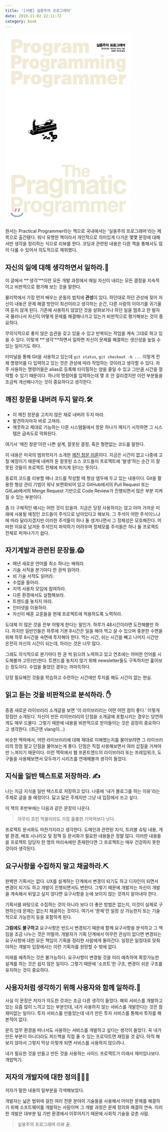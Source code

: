 ```yaml
---
title: '[서평] 실용주의 프로그래머'
date: 2019-11-02 22:11:72
category: book
---
```


![practical_programmer](./images/practical_programmer.jpg)

원서는 Practical Programmer라는 책으로 국내에서는 '실용주의 프로그래머'라는 제목으로 출간됐다. 워낙 유명한 책이라서 개인적으로 의미있게 다가온 몇몇 문장에 대해서만 생각을 정리하는 식으로 리뷰를 한다. 코딩과 관련된 내용은 다른 책을 통해서도 많이 다룰 수 있어서 의도적으로 제외했다.

## 자신의 일에 대해 생각하면서 일하라.🤔

이 글에서 **'생각'**이란 모든 개발 과정에서 매일 자신이 내리는 모든 결정을 지속적이고 비판적으로 평가해 보는 것을 말한다.

물리학에서 가장 먼저 배우는 운동의 법칙에 **관성**이 있다. 하던대로 하던 관성에 젖어 자신이 내놓은 문제 해결 방안이 최선이라고 생각하는 순간, 다른 사람의 이야기를 귀기울여 듣지 않게 된다. 기존에 사용하지 않았던 것을 살펴보거나 하던 일을 멈추고 한 발자국 물러나서 자신이 어떻게 문제를 해결해나가고 있는가 비판적으로 평가해보는 것이 중요하다.

무의식적으로 좋지 않은 습관을 갖고 있을 수 있고 반복되는 작업을 계속 그대로 하고 있을 수 있다. 이렇게 **'생각'**하면서 일하면 자신이 문제를 해결하는 생산성을 높일 수 있는 일이기도 하다.

터미널을 통해 Git을 사용하고 있는데 `git status`, `git checkout -b ...` 이렇게 전체 명령어를 다 입력하고 있는 것은 관성에 따라 작업하는 것이라고 생각할 수 있다. 자주 사용하는 명령어들은 alias로 등록해 타이핑하는 양을 줄일 수 있고 그만큼 시간을 절약할 수 있기 때문이다. 하나의 명령어를 입력하는데 몇 초 안 걸리겠지만 이런 부분들을 조금씩 개선해나가는 것이 중요하다고 생각한다.

## 깨진 창문을 내버려 두지 말라.🛠

- 이 깨진 창문을 고치지 않은 채로 내버려 두지 마라.
- 발견하자마자 바로 고쳐라.
- 깨끗하고 제대로 기능하는 다른 시스템들에서 창문 하나가 깨지기 시작하면 그 시스템은 급속도로 악화된다.

여기서 ‘깨진 창문’이란 나쁜 설계, 잘못된 결정, 혹은 형편없는 코드를 말한다.

이 내용은 미국의 범죄학자가 소개한 [깨진 창문 이론](https://ko.wikipedia.org/wiki/깨진_유리창_이론)이다. 지금은 시간이 없고 나중에 고칠 예정이기 때문에 내버려 둔 잘못된 소스 코드들이 프로젝트에 '발생'하는 순간 이 잘못된 것들이 프로젝트 전체에 퍼지게 된다는 뜻이다.

동료의 코드를 리뷰할 때나 코드를 작성할 때 항상 염두에 두고 있는 내용이다. Git을 활용한 형상 관리 기법이 워낙 보편화되어 있고 GitHub에서의 Pull Request 또는 GitLab에서의 Merge Request 기반으로 Code Review가 진행되면서 많은 부분 지켜질 수 있는 부분이다.

좀 더 구체적인 예시는 어떤 것이 있을까. 지금은 당장 사용하지는 않고 아마 가까운 미래에 사용될 예정인 코드들이 주석으로 남아있다고 해보자. 그 주석이 어떤 주석이느냐에 따라 달라지겠지만 이러한 주석들이 하나 둘 생겨나면서 그 정체성은 모호해진다. 어떠한 이유로 남겨둔 주석인지 파악하기 어려우며 정체모를 주석들은 하나 둘 프로젝트 전체로 퍼져나가기 쉽다.

## 자기계발과 관련된 문장들.😱

- 매년 새로운 언어를 최소 하나는 배워라.
- 기술 서적을 분기마다 한 권씩 읽어라.
- 비 기술 서적도 읽어라.
- 수업을 들어라.
- 지역 사용자 모임에 참여하라.
- 다른 환경에서도 실험해보라.
- 트렌드를 놓치지 마라.
- 인터넷을 이용하라.
- 자신이 배훈 교훈들을 현재 프로젝트에 적용하도록 노력하라.

도대체 이 많은 것을 전부 어떻게 한다는 말인가. 하루가 48시간이라면 도전해볼만 하다. 하지만 일반인들은 하루에 기본 8시간은 일을 해야 먹고 살 수 있으며 충분한 수면을 위해 하루 8시간을 숙면에 투자해야 한다. 먹는 시간, 쉬는 시간을 빼고 나머지 시간만 온전히 자신의 시간이 되는데, 하라는 것은 너무 많다.

그래도 의식적으로 분기마다 한 권 씩 읽으려 노력하고 있고 연초에는 어떠한 언어를 시도해볼까 고민(만)한다. 트렌드를 놓치지 않기 위해 newsletter들도 구독하지만 훑어보는 정도이다. 수업을 들었던 경우는 까마득하다.

당장 필요해진 것들을 학습하고 수련하는 시간에만 투자를 해도 시간이 없는 현실.

## 읽고 듣는 것을 비판적으로 분석하라. ✋

종종 새로운 라이브러리 소개글을 보면 '이 라이브러리는 어떤 어떤 점이 좋다.' 이렇게 장점만 소개된다. 자신이 만든 라이브러리의 단점을 소개글에 포함시키는 경우는 당연하게도 매우 드물다. 그렇기 때문에 내용을 비판적으로 받아들이는 것은 굉장히 중요하다고 생각한다. (최근엔 vlang이...)

비슷한 맥락에서, 어떤 라이브러리에 대해 제대로 이해했는지를 물어보려면 그 라이브러리의 장점 말고 단점을 물어보는게 좋다. 단점은 직접 사용해보면서 여러 삽질을 거쳐야만 느껴지기 때문이다. 이런 맥락에서 웹 프론트엔드의 라이브러리 또는 프레임워크, 도구들을 사용해보면서 모두까기 시리즈를 연재해볼까 생각이 들었다.

## 지식을 일반 텍스트로 저장하라. ✍️

나는 지금 지식을 일반 텍스트로 저장하고 있다. 나중에 '내가 블로그를 하는 이유'라는 주제로 글을 쓸 예정이다. 닳고 닳은 주제지만 그냥 내 입장에서 쓰고 싶다.

이 책의 후반부에는 다음과 같은 문장이 나온다.

> 아무리 흐린 먹물이라도 가장 훌륭한 기억력보다 낫다.

프로젝트 문서화도 마찬가지라고 생각한다. 도메인과 관련된 지식, 트러블 슈팅 내용, 개발 환경, 배포 시나리오 및 정책 등 문서화가 필요한 내용들은 정말 많다. 이러한 내용들을 프로젝트 담당자 한 명의 머리속에만 존재한다면 그 프로젝트는 매우 건강하지 못한 것이라 생각된다.

## 요구사항을 수집하지 말고 채굴하라.⛏

완벽한 기획서는 없다. UX를 설계하는 단계에서 변경이 되기도 하고 디자인이 되면서 변경이 되기도 하고 개발이 진행되면서도 변한다. 그렇기 때문에 개발자는 자신이 개발을 계속해서 뒤엎고 싶지 않다면 요구사항을 눈에 보이지 않는 것까지 알아내야 한다.

기획서를 바탕으로 수집하는 것이 아니라 보다 더 좋은 방법은 없는지, 이것이 실제로 구현하는데 문제는 없는지 채굴하는 것이다. 여기서 '문제'란 일정 상 가능한지 또는 기술적으로 가능한지 등을 포함하게 된다.

**그럼에도 불구하고** 요구사항은 반드시 변경되기 때문에 함께 요구사항을 분석하고 그 책임을 조금 나누는 것은 어떨까. 개발자가 기획 단계에서 아무런 관심이 없다면 변경되는 요구사항에 대한 모든 책임이 기획을 정리한 사람에게 돌아간다. 일정은 일정대로 맞춰야하는 개발자 입장에서는 이런 기획자를 원망할 수 밖에 없다.

미래를 예측하는 것은 불가능하다. 요구사항이 변경될 것을 미리 예측하여 확장가능한 설계를 하는 것은 쉽지 않은 일이다. 그렇기 때문에 '소프트'한 구조, 변경이 쉬운 구조를 유지하는 것이 중요하다.

## 사용자처럼 생각하기 위해 사용자와 함께 일하라.🤝

사실 이 문장은 저자가 의도한 것과는 조금 다른 생각이 들었다. 해외 서비스를 개발하고 있는 요즘 많이 느끼고 있는 부분인데, 내가 사용하지 않는 서비스를 개발한다는 것은 참 재미없는 일이다. 투자 서비스를 만들었는데 내가 만든 투자 서비스를 통해서 투자를 해본적이 없다.

문득 업무 환경을 떠나서도 사용하는 서비스를 개발하고 싶다는 생각이 들었다. 꼭 내가 만든 부분이 아니더라도 피드백을 직접 줄 수 있는 프로덕트면 재밌을 것 같다. 아직 해보지 않아서 그렇지 막상 이렇게 되면 서비스를 사용하지 않으려나.

내가 필요한 것을 만들고 만든 것을 사용하는 사이드 프로젝트가 이래서 재미있나보다. 개밥먹기.

## 저자의 개발자에 대한 정의👨🏼‍💻

저자가 말한 내용의 일부분을 각색해보았다.

개발자는 넓은 범위에 걸친 여러 전문 분야의 기술들을 사용해서 어떠한 문제를 해결하기 위해 소프트웨어를 개발하는 사람이며 그 개발 과정은 문제 정의와 해결의 연속. 이러한 개발은 대부분 팀 기반 환경에서 이루어지기 때문에 사회적 기술을 갖춘 사람.

> 실용주의 프로그래머 리뷰 끝.
